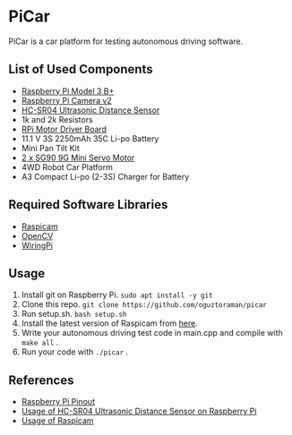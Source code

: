 # PiCar

PiCar is a car platform for testing autonomous driving software.

## List of Used Components
- [Raspberry Pi Model 3 B+](https://www.raspberrypi.org/products/raspberry-pi-3-model-b-plus/)
- [Raspberry Pi Camera v2](https://www.raspberrypi.org/products/camera-module-v2/)
- [HC-SR04 Ultrasonic Distance Sensor](https://cdn.sparkfun.com/datasheets/Sensors/Proximity/HCSR04.pdf)
- 1k and 2k Resistors
- [RPi Motor Driver Board](https://www.waveshare.com/wiki/RPi_Motor_Driver_Board)
- 11.1 V 3S 2250mAh 35C Li-po Battery
- Mini Pan Tilt Kit
- [2 x SG90 9G Mini Servo Motor](http://www.ee.ic.ac.uk/pcheung/teaching/DE1_EE/stores/sg90_datasheet.pdf)
- 4WD Robot Car Platform
- A3 Compact Li-po (2-3S) Charger for Battery

## Required Software Libraries
- [Raspicam](https://www.uco.es/investiga/grupos/ava/node/40)
- [OpenCV](https://opencv.org/)
- [WiringPi](http://wiringpi.com/)

## Usage
1. Install git on Raspberry Pi. `sudo apt install -y git`
2. Clone this repo. `git clone https://github.com/oguztoraman/picar`
3. Run setup.sh. `bash setup.sh`
4. Install the latest version of Raspicam from [here](https://sourceforge.net/projects/raspicam/files/).
5. Write your autonomous driving test code in main.cpp and compile with `make all` .
6. Run your code with `./picar` .

## References
- [Raspberry Pi Pinout](https://pinout.xyz/pinout/wiringpi#)
- [Usage of HC-SR04 Ultrasonic Distance Sensor on Raspberry Pi](https://thepihut.com/blogs/raspberry-pi-tutorials/hc-sr04-ultrasonic-range-sensor-on-the-raspberry-pi)
- [Usage of Raspicam](https://www.uco.es/investiga/grupos/ava/node/40)
